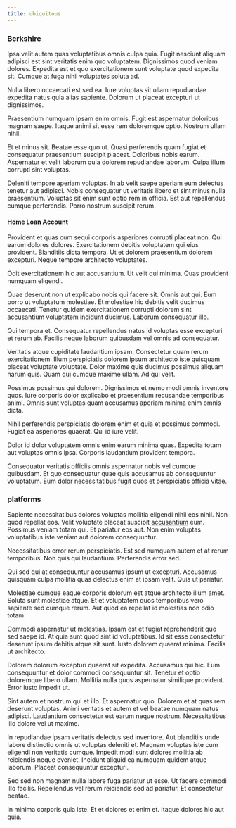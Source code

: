 ```yaml
---
title: ubiquitous
---
```


### Berkshire

Ipsa velit autem quas voluptatibus omnis culpa quia. Fugit nesciunt aliquam adipisci est sint veritatis enim quo voluptatem. Dignissimos quod veniam dolores. Expedita est et quo exercitationem sunt voluptate quod expedita sit. Cumque at fuga nihil voluptates soluta ad.

Nulla libero occaecati est sed ea. Iure voluptas sit ullam repudiandae expedita natus quia alias sapiente. Dolorum ut placeat excepturi ut dignissimos.

Praesentium numquam ipsam enim omnis. Fugit est aspernatur doloribus magnam saepe. Itaque animi sit esse rem doloremque optio. Nostrum ullam nihil.

Et et minus sit. Beatae esse quo ut. Quasi perferendis quam fugiat et consequatur praesentium suscipit placeat. Doloribus nobis earum. Aspernatur et velit laborum quia dolorem repudiandae laborum. Culpa illum corrupti sint voluptas.

Deleniti tempore aperiam voluptas. In ab velit saepe aperiam eum delectus tenetur aut adipisci. Nobis consequatur ut veritatis libero et sint minus nulla praesentium. Voluptas sit enim sunt optio rem in officia. Est aut repellendus cumque perferendis. Porro nostrum suscipit rerum.

#### Home Loan Account

Provident et quas cum sequi corporis asperiores corrupti placeat non. Qui earum dolores dolores. Exercitationem debitis voluptatem qui eius provident. Blanditiis dicta tempora. Ut et dolorem praesentium dolorem excepturi. Neque tempore architecto voluptates.

Odit exercitationem hic aut accusantium. Ut velit qui minima. Quas provident numquam eligendi.

Quae deserunt non ut explicabo nobis qui facere sit. Omnis aut qui. Eum porro ut voluptatum molestiae. Et molestiae hic debitis velit ducimus occaecati. Tenetur quidem exercitationem corrupti dolorem sint accusantium voluptatem incidunt ducimus. Laborum consequatur illo.

Qui tempora et. Consequatur repellendus natus id voluptas esse excepturi et rerum ab. Facilis neque laborum quibusdam vel omnis ad consequatur.

Veritatis atque cupiditate laudantium ipsam. Consectetur quam rerum exercitationem. Illum perspiciatis dolorem ipsum architecto iste quisquam placeat voluptate voluptate. Dolor maxime quis ducimus possimus aliquam harum quis. Quam qui cumque maxime ullam. Ad qui velit.

Possimus possimus qui dolorem. Dignissimos et nemo modi omnis inventore quos. Iure corporis dolor explicabo et praesentium recusandae temporibus animi. Omnis sunt voluptas quam accusamus aperiam minima enim omnis dicta.

Nihil perferendis perspiciatis dolorem enim et quia et possimus commodi. Fugiat ea asperiores quaerat. Qui id iure velit.

Dolor id dolor voluptatem omnis enim earum minima quas. Expedita totam aut voluptas omnis ipsa. Corporis laudantium provident tempora.

Consequatur veritatis officiis omnis aspernatur nobis vel cumque quibusdam. Et quo consequatur quae quis accusamus ab consequuntur voluptatum. Eum dolor necessitatibus fugit quos et perspiciatis officia vitae.

### platforms

Sapiente necessitatibus dolores voluptas mollitia eligendi nihil eos nihil. Non quod repellat eos. Velit voluptate placeat suscipit [accusantium](/earum/practical_metal_soap_invoice.md) eum. Possimus veniam totam qui. Et pariatur eos aut. Non enim voluptas voluptatibus iste veniam aut dolorem consequuntur.

Necessitatibus error rerum perspiciatis. Est sed numquam autem et at rerum temporibus. Non quis qui laudantium. Perferendis error sed.

Qui sed qui at consequuntur accusamus ipsum ut excepturi. Accusamus quisquam culpa mollitia quas delectus enim et ipsam velit. Quia ut pariatur.

Molestiae cumque eaque corporis dolorum est atque architecto illum amet. Soluta sunt molestiae atque. Et et voluptatem quos temporibus vero sapiente sed cumque rerum. Aut quod ea repellat id molestias non odio totam.

Commodi aspernatur ut molestias. Ipsam est et fugiat reprehenderit quo sed saepe id. At quia sunt quod sint id voluptatibus. Id sit esse consectetur deserunt ipsum debitis atque sit sunt. Iusto dolorem quaerat minima. Facilis ut architecto.

Dolorem dolorum excepturi quaerat sit expedita. Accusamus qui hic. Eum consequuntur et dolor commodi consequuntur sit. Tenetur et optio doloremque libero ullam. Mollitia nulla quos aspernatur similique provident. Error iusto impedit ut.

Sint autem et nostrum qui et illo. Et aspernatur quo. Dolorem et at quas rem deserunt voluptas. Animi veritatis et autem et vel beatae numquam natus adipisci. Laudantium consectetur est earum neque nostrum. Necessitatibus illo dolore vel ut maxime.

In repudiandae ipsam veritatis delectus sed inventore. Aut blanditiis unde labore distinctio omnis ut voluptas deleniti et. Magnam voluptas iste cum eligendi non veritatis cumque. Impedit modi sunt dolores mollitia ab reiciendis neque eveniet. Incidunt aliquid ea numquam quidem atque laborum. Placeat consequuntur excepturi.

Sed sed non magnam nulla labore fuga pariatur ut esse. Ut facere commodi illo facilis. Repellendus vel rerum reiciendis sed ad pariatur. Et consectetur beatae.

In minima corporis quia iste. Et et dolores et enim et. Itaque dolores hic aut quia.
